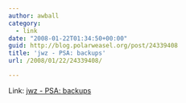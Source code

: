 ```yaml
---
author: awball
category:
  - link
date: "2008-01-22T01:34:50+00:00"
guid: http://blog.polarweasel.org/post/24339408
title: 'jwz - PSA: backups'
url: /2008/01/22/24339408/

---
```

Link: [jwz - PSA: backups](http://jwz.livejournal.com/801607.html)

